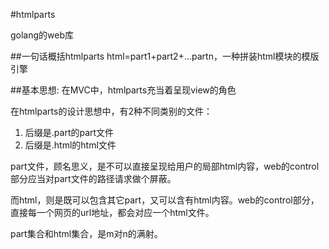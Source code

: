 #htmlparts

golang的web库

##一句话概括htmlparts
html=part1+part2+...partn，一种拼装html模块的模版引擎 

##基本思想:
在MVC中，htmlparts充当着呈现view的角色

在htmlparts的设计思想中，有2种不同类别的文件：
1.  后缀是.part的part文件
2.  后缀是.html的html文件

part文件，顾名思义，是不可以直接呈现给用户的局部html内容，web的control部分应当对part文件的路径请求做个屏蔽。

而html，则是既可以包含其它part，又可以含有html内容。web的control部分，直接每一个网页的url地址，都会对应一个html文件。

part集合和html集合，是m对n的满射。

